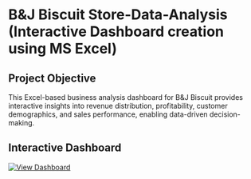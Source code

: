 # B&J Biscuit Store-Data-Analysis (Interactive Dashboard creation using MS Excel)
## Project Objective
This Excel-based business analysis dashboard for B&J Biscuit provides interactive insights into revenue distribution, profitability, customer demographics, and sales performance, enabling data-driven decision-making.
## Interactive Dashboard

[![View Dashboard](https://img.shields.io/badge/View-Dashboard-blue?style=for-the-badge)]([YOUR_EXCEL_LINK_HERE](https://1drv.ms/x/c/928ebd1b1e233459/Ea1_ldZyKFFGjn9PnzITSFEBnowcKOlmpWiRrd8DLBWocw?e=4McOlY))

